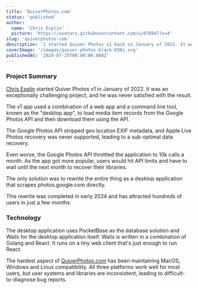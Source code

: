 ```yaml
---
title: 'QuiverPhotos.com'
status: 'published'
author:
  name: 'Chris Esplin'
  picture: 'https://avatars.githubusercontent.com/u/878947?v=4'
slug: 'quiverphotos-com'
description: 'I started Quiver Photos v1 back in January of 2022. It was an exceptionally challenging project, and I was never satisfied with the result.'
coverImage: '/images/quiver-photos-black-E5Nj.svg'
publishedAt: '2024-07-25T00:00:00.000Z'
---
```


### Project Summary

[Chris Esplin](https://www.chrisesplin.com/) started Quiver Photos v1 in January of 2022. It was an exceptionally challenging project, and he was never satisfied with the result.

The v1 app used a combination of a web app and a command line tool, known as the "desktop app", to load media item records from the Google Photos API and then download them using the API.

The Google Photos API stripped geo location EXIF metadata, and Apple Live Photos recovery was never supported, leading to a sub-optimal data recovery.

Even worse, the Google Photos API throttled the application to 10k calls a month. As the app got more popular, users would hit API limits and have to wait until the next month to recover their libraries.

The only solution was to rewrite the entire thing as a desktop application that scrapes photos.google.com directly.

This rewrite was completed in early 2024 and has attracted hundreds of users in just a few months.

### Technology

The desktop application uses PocketBase as the database solution and Wails for the desktop application itself. Wails is written in a combination of Golang and React. It runs on a tiny web client that's just enough to run React.

The hardest aspect of [QuiverPhotos.com](https://www.quiverphotos.com) has been maintaining MacOS, Windows and Linux compatibility. All three platforms work well for most users, but user systems and libraries are inconsistent, leading to difficult-to-diagnose bug reports.
